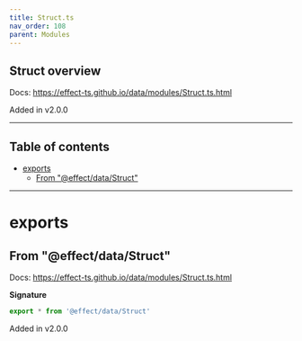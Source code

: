 ```yaml
---
title: Struct.ts
nav_order: 108
parent: Modules
---
```


## Struct overview

Docs: https://effect-ts.github.io/data/modules/Struct.ts.html

Added in v2.0.0

---

<h2 class="text-delta">Table of contents</h2>

- [exports](#exports)
  - [From "@effect/data/Struct"](#from-effectdatastruct)

---

# exports

## From "@effect/data/Struct"

Docs: https://effect-ts.github.io/data/modules/Struct.ts.html

**Signature**

```ts
export * from '@effect/data/Struct'
```

Added in v2.0.0
